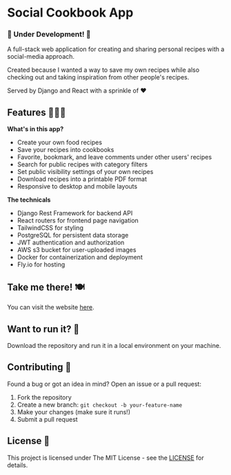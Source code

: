 # Social Cookbook App
### 🚧 Under Development! 🚧
A full-stack web application for creating and sharing personal recipes with a social-media approach.

Created because I wanted a way to save my own recipes while also checking out and taking inspiration from other people's recipes.

Served by Django and React with a sprinkle of ❤️

## Features 👩‍🍳🌟

**What's in this app?**
- Create your own food recipes
- Save your recipes into cookbooks
- Favorite, bookmark, and leave comments under other users' recipes
- Search for public recipes with category filters
- Set public visibility settings of your own recipes
- Download recipes into a printable PDF format
- Responsive to desktop and mobile layouts

**The technicals**
- Django Rest Framework for backend API
- React routers for frontend page navigation
- TailwindCSS for styling
- PostgreSQL for persistent data storage
- JWT authentication and authorization
- AWS s3 bucket for user-uploaded images
- Docker for containerization and deployment
- Fly.io for hosting

## Take me there! 🍽️
You can visit the website [here](#).

## Want to run it? 🔧
Download the repository and run it in a local environment on your machine.

## Contributing 🤝
Found a bug or got an idea in mind? Open an issue or a pull request:

1. Fork the repository
2. Create a new branch: `git checkout -b your-feature-name`
3. Make your changes (make sure it runs!)
4. Submit a pull request

## License 📜
This project is licensed under The MIT License - see the [LICENSE](https://github.com/Vaiterius/Social-Cookbook-App/blob/main/LICENSE) for details.